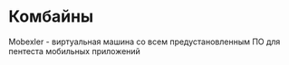 # Комбайны

Mobexler - виртуальная машина со всем предустановленным ПО для пентеста мобильных приложений



